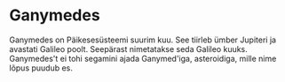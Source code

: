 # Ganymedes

Ganymedes on Päikesesüsteemi suurim kuu. See tiirleb ümber Jupiteri ja avastati
Galileo poolt. Seepärast nimetatakse seda Galileo kuuks. Ganymedes't ei tohi
segamini ajada Ganymed'iga, asteroidiga, mille nime lõpus puudub es.
